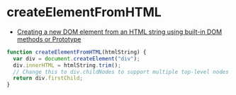 # createElementFromHTML

- [Creating a new DOM element from an HTML string using built-in DOM methods or Prototype](https://stackoverflow.com/questions/494143/creating-a-new-dom-element-from-an-html-string-using-built-in-dom-methods-or-pro)

```js
function createElementFromHTML(htmlString) {
  var div = document.createElement("div");
  div.innerHTML = htmlString.trim();
  // Change this to div.childNodes to support multiple top-level nodes
  return div.firstChild;
}
```
